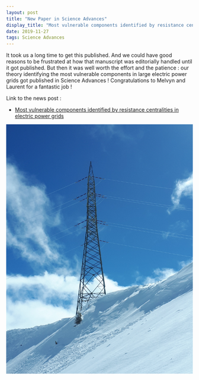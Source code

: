 ```yaml
---
layout: post
title: "New Paper in Science Advances"
display_title: "Most vulnerable components identified by resistance centralities in electric power grids."
date: 2019-11-27
tags: Science Advances
---
```


It took us a long time to get this published. And we could have good reasons to be frustrated at how that manuscript was editorially handled until it got published. But then it was well worth the effort and the patience : our theory identifying the most vulnerable components in large electric power grids got published in Science Advances ! Congratulations to Melvyn and Laurent for a fantastic job !

Link to the news post :
* [Most vulnerable components identified by resistance centralities in electric power grids](https://advances.sciencemag.org/content/5/11/eaaw8359)

<img src="/image/vhv_pole.jpg" alt="image" style="width: 700px;"/>
